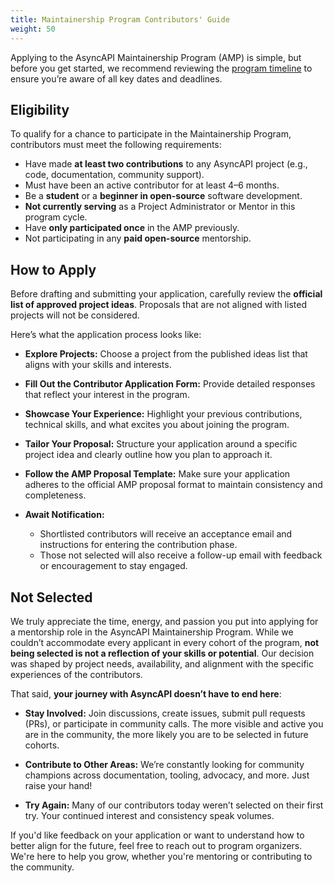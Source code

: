 ```yaml
---
title: Maintainership Program Contributors' Guide
weight: 50
---
```


Applying to the AsyncAPI Maintainership Program (AMP) is simple, but before you get started, we recommend reviewing the [program timeline](../timeline-and-schedule.md) to ensure you’re aware of all key dates and deadlines.

## Eligibility

To qualify for a chance to participate in the Maintainership Program, contributors must meet the following requirements:

- Have made **at least two contributions** to any AsyncAPI project (e.g., code, documentation, community support).
- Must have been an active contributor for at least 4–6 months.
- Be a **student** or a **beginner in open-source** software development.
- **Not currently serving** as a Project Administrator or Mentor in this program cycle.
- Have **only participated once** in the AMP previously.
- Not participating in any **paid open-source** mentorship.

## How to Apply

Before drafting and submitting your application, carefully review the **official list of approved project ideas**. Proposals that are not aligned with listed projects will not be considered.

Here’s what the application process looks like:

- **Explore Projects:** Choose a project from the published ideas list that aligns with your skills and interests.
  
- **Fill Out the Contributor Application Form:** Provide detailed responses that reflect your interest in the program.

- **Showcase Your Experience:** Highlight your previous contributions, technical skills, and what excites you about joining the program.

- **Tailor Your Proposal:** Structure your application around a specific project idea and clearly outline how you plan to approach it.

- **Follow the AMP Proposal Template:** Make sure your application adheres to the official AMP proposal format to maintain consistency and completeness.

- **Await Notification:**
    - Shortlisted contributors will receive an acceptance email and instructions for entering the contribution phase.
    - Those not selected will also receive a follow-up email with feedback or encouragement to stay engaged.

## Not Selected

We truly appreciate the time, energy, and passion you put into applying for a mentorship role in the AsyncAPI Maintainership Program. While we couldn’t accommodate every applicant in every cohort of the program, **not being selected is not a reflection of your skills or potential**. Our decision was shaped by project needs, availability, and alignment with the specific experiences of the contributors.

That said, **your journey with AsyncAPI doesn’t have to end here**:

- **Stay Involved:** Join discussions, create issues, submit pull requests (PRs), or participate in community calls. The more visible and active you are in the community, the more likely you are to be selected in future cohorts.

- **Contribute to Other Areas:** We’re constantly looking for community champions across documentation, tooling, advocacy, and more. Just raise your hand!

- **Try Again:** Many of our contributors today weren’t selected on their first try. Your continued interest and consistency speak volumes.

If you'd like feedback on your application or want to understand how to better align for the future, feel free to reach out to program organizers. We're here to help you grow, whether you're mentoring or contributing to the community.